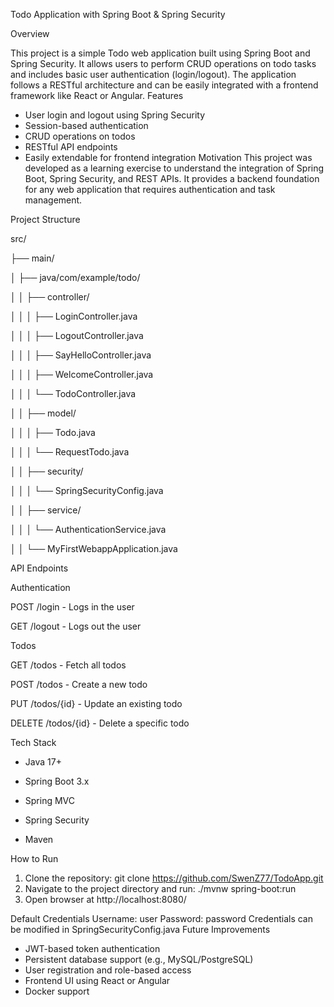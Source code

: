 Todo Application with Spring Boot & Spring Security

Overview

This project is a simple Todo web application built using Spring Boot and Spring Security. It allows users to perform CRUD operations on todo tasks and includes basic user authentication (login/logout). The application follows a RESTful architecture and can be easily integrated with a frontend framework like React or Angular.
Features
- User login and logout using Spring Security
- Session-based authentication
- CRUD operations on todos
- RESTful API endpoints
- Easily extendable for frontend integration
Motivation
This project was developed as a learning exercise to understand the integration of Spring Boot, Spring Security, and REST APIs. It provides a backend foundation for any web application that requires authentication and task management.

Project Structure

src/

├── main/

│   ├── java/com/example/todo/

│   │   ├── controller/

│   │   │   ├── LoginController.java

│   │   │   ├── LogoutController.java

│   │   │   ├── SayHelloController.java

│   │   │   ├── WelcomeController.java

│   │   │   └── TodoController.java

│   │   ├── model/

│   │   │   ├── Todo.java

│   │   │   └── RequestTodo.java

│   │   ├── security/

│   │   │   └── SpringSecurityConfig.java

│   │   ├── service/

│   │   │   └── AuthenticationService.java

│   │   └── MyFirstWebappApplication.java

API Endpoints

Authentication

POST /login - Logs in the user

GET /logout - Logs out the user

Todos

GET /todos - Fetch all todos

POST /todos - Create a new todo

PUT /todos/{id} - Update an existing todo

DELETE /todos/{id} - Delete a specific todo

Tech Stack

- Java 17+

- Spring Boot 3.x

- Spring MVC

- Spring Security

- Maven
  
How to Run
1. Clone the repository:
   git clone https://github.com/SwenZ77/TodoApp.git
2. Navigate to the project directory and run:
   ./mvnw spring-boot:run
3. Open browser at http://localhost:8080/

Default Credentials
Username: user
Password: password
Credentials can be modified in SpringSecurityConfig.java
Future Improvements
- JWT-based token authentication
- Persistent database support (e.g., MySQL/PostgreSQL)
- User registration and role-based access
- Frontend UI using React or Angular
- Docker support
